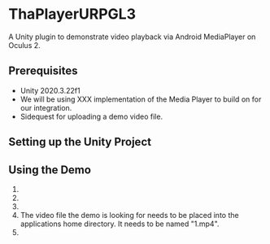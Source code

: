 # ThaPlayerURPGL3
A Unity plugin to demonstrate video playback via Android MediaPlayer on Oculus 2.



## Prerequisites
* Unity 2020.3.22f1
* We will be using XXX implementation of the Media Player to build on for our integration.
* Sidequest for uploading a demo video file.

## Setting up the Unity Project



## Using the Demo
1.
2.
3.
4. The video file the demo is looking for needs to be placed into the applications home directory. It needs to be named "1.mp4".
5.
